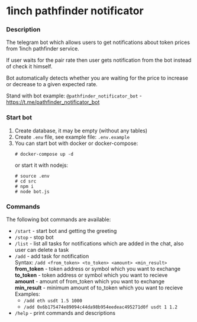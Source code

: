 # 1inch pathfinder notificator
### Description

The telegram bot which allows users to get notifications about token prices from 1inch pathfinder service.

If user waits for the pair rate then user gets notification from the bot instead of check it himself.

Bot automatically detects whether you are waiting for the price to increase or decrease to a given expected rate.

Stand with bot example: `@pathfinder_notificator_bot` - https://t.me/pathfinder_notificator_bot

### Start bot
1. Create database, it may be empty (without any tables)
2. Create `.env` file, see example file: `.env.example`
3. You can start bot with docker or docker-compose: 
   ```
   # docker-compose up -d
   ```
   or start it with nodejs:
   ```
   # source .env
   # cd src
   # npm i
   # node bot.js
   ```

### Commands
The following bot commands are available:
- `/start` - start bot and getting the greeting
- `/stop` - stop bot
- `/list` - list all tasks for notifications which are added in the chat, also user can delete a task
- `/add` - add task for notification<br>
   Syntax: `/add <from_token> <to_token> <amount> <min_result>`<br>
   **from_token** - token address or symbol which you want to exchange<br>
   **to_token** - token address or symbol which you want to recieve<br>
   **amount** - amount of from_token which you want to exchange<br>
   **min_result** - minimum amount of to_token which you want to recieve<br>
   Examples:<br>
   - `/add eth usdt 1.5 1000`
   - `/add 0x6b175474e89094c44da98b954eedeac495271d0f usdt 1 1.2`
- `/help` - print commands and descriptions
  
